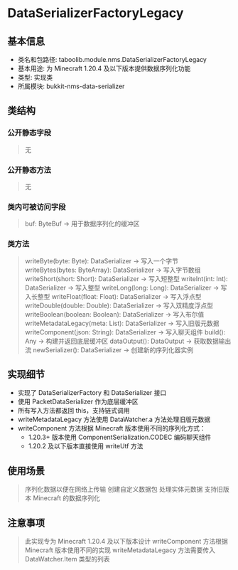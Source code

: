 # DataSerializerFactoryLegacy

## 基本信息
- 类名和包路径: taboolib.module.nms.DataSerializerFactoryLegacy
- 基本用途: 为 Minecraft 1.20.4 及以下版本提供数据序列化功能
- 类型: 实现类
- 所属模块: bukkit-nms-data-serializer

## 类结构

### 公开静态字段
> 无

### 公开静态方法
> 无

### 类内可被访问字段
> buf: ByteBuf -> 用于数据序列化的缓冲区

### 类方法
> writeByte(byte: Byte): DataSerializer -> 写入一个字节
> writeBytes(bytes: ByteArray): DataSerializer -> 写入字节数组
> writeShort(short: Short): DataSerializer -> 写入短整型
> writeInt(int: Int): DataSerializer -> 写入整型
> writeLong(long: Long): DataSerializer -> 写入长整型
> writeFloat(float: Float): DataSerializer -> 写入浮点型
> writeDouble(double: Double): DataSerializer -> 写入双精度浮点型
> writeBoolean(boolean: Boolean): DataSerializer -> 写入布尔值
> writeMetadataLegacy(meta: List<Any>): DataSerializer -> 写入旧版元数据
> writeComponent(json: String): DataSerializer -> 写入聊天组件
> build(): Any -> 构建并返回底层缓冲区
> dataOutput(): DataOutput -> 获取数据输出流
> newSerializer(): DataSerializer -> 创建新的序列化器实例

## 实现细节
- 实现了 DataSerializerFactory 和 DataSerializer 接口
- 使用 PacketDataSerializer 作为底层缓冲区
- 所有写入方法都返回 this，支持链式调用
- writeMetadataLegacy 方法使用 DataWatcher.a 方法处理旧版元数据
- writeComponent 方法根据 Minecraft 版本使用不同的序列化方式：
  - 1.20.3+ 版本使用 ComponentSerialization.CODEC 编码聊天组件
  - 1.20.2 及以下版本直接使用 writeUtf 方法

## 使用场景
> 序列化数据以便在网络上传输
> 创建自定义数据包
> 处理实体元数据
> 支持旧版本 Minecraft 的数据序列化

## 注意事项
> 此实现专为 Minecraft 1.20.4 及以下版本设计
> writeComponent 方法根据 Minecraft 版本使用不同的实现
> writeMetadataLegacy 方法需要传入 DataWatcher.Item 类型的列表


